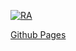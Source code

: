[![RA](https://github.com/Regina73G/ra_filter/actions/workflows/web.yml/badge.svg)](https://github.com/Regina73G/ra_filter/actions/workflows/web.yml)

[Github Pages](https://regina73g.github.io/ra_filter/)